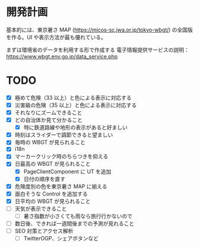 # 開発計画

基本的には、東京暑さ MAP (https://micos-sc.jwa.or.jp/tokyo-wbgt/) の全国版を作る。UI や表示方法が最も優れている。

まずは環境省のデータを利用する形で作成する
電子情報提供サービスの説明： https://www.wbgt.env.go.jp/data_service.php

# TODO

- [x] 極めて危険（33 以上）と色による表示に対応する
- [x] 災害級の危険（35 以上）と色による表示に対応する
- [x] それなりにズームできること
- [x] どの自治体か見て分かること
  - [x] 特に鉄道路線や地形の表示があると好ましい
- [x] 時刻はスライダーで調節できると望ましい
- [x] 毎時の WBGT が見られること
- [x] i18n
- [x] マーカークリック時のちらつきを抑える
- [x] 日最高の WBGT が見られること
  - [x] PageClientComponent に UT を追加
  - [x] 日付の順序を直す
- [x] 危険度別の色を東京暑さ MAP に揃える
- [x] 面白そうな Control を追加する
- [x] 日平均の WBGT が見られること
- [ ] 天気が表示できること
  - [ ] 暑さ指数が小さくても雨なら旅行行かないので
- [ ] 数日後、できれば一週間後までの予測が見れること
- [ ] SEO 対策とアクセス解析
  - [ ] TwitterOGP、シェアボタンなど
